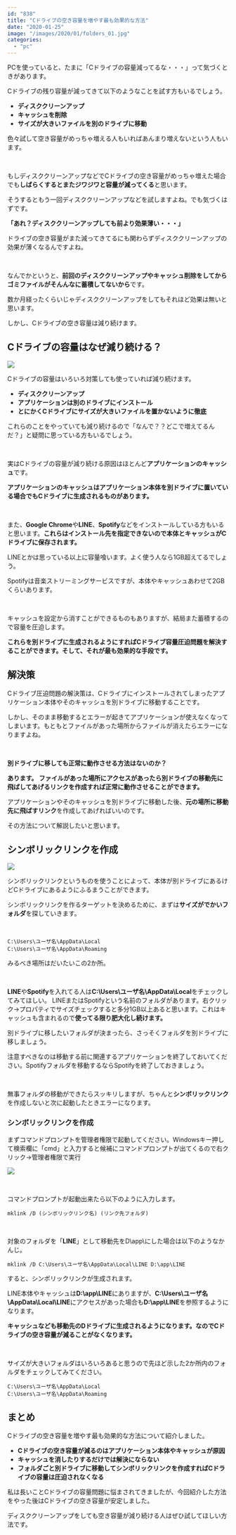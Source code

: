 ```yaml
---
id: "838"
title: "Cドライブの空き容量を増やす最も効果的な方法"
date: "2020-01-25"
image: "/images/2020/01/folders_01.jpg"
categories: 
  - "pc"
---
```


PCを使っていると、たまに「Cドライブの容量減ってるな・・・」って気づくときがあります。

Cドライブの残り容量が減ってきて以下のようなことを試す方もいるでしょう。

- **ディスククリーンアップ**
- **キャッシュを削除**
- **サイズが大きいファイルを別のドライブに移動**

色々試して空き容量がめっちゃ増える人もいればあんまり増えないという人もいます。

 

もしディスククリーンアップなどでCドライブの空き容量がめっちゃ増えた場合でも**しばらくするとまたジワジワと容量が減ってくる**と思います。

そうするともう一回ディスククリーンアップなどを試しますよね。でも気づくはずです。

**「あれ？ディスククリーンアップしても前より効果薄い・・・」**

ドライブの空き容量がまた減ってきてるにも関わらずディスククリーンアップの効果が薄くなるんですよね。

 

なんでかというと、**前回のディスククリーンアップやキャッシュ削除をしてからゴミファイルがそんんなに蓄積してないから**です。

数か月経ったくらいじゃディスククリーンアップをしてもそれほど効果は無いと思います。

しかし、Cドライブの空き容量は減り続けます。

## Cドライブの容量はなぜ減り続ける？

![](/images/2019/12/question-3d.jpg)

Cドライブの容量はいろいろ対策しても使っていれば減り続けます。

- **ディスククリーンアップ**
- **アプリケーションは別のドライブにインストール**
- **とにかくCドライブにサイズが大きいファイルを置かないように徹底**

これらのことをやっていても減り続けるので「なんで？？どこで増えてるんだ？」と疑問に思っている方もいるでしょう。

 

実はCドライブの容量が減り続ける原因はほとんど**アプリケーションのキャッシュ**です。

**アプリケーションのキャッシュはアプリケーション本体を別ドライブに置いている場合でもCドライブに生成されるものがあります。**

 

また、**Google Chrome**や**LINE**、**Spotify**などをインストールしている方もいると思います。**これらはインストール先を指定できないので本体とキャッシュがCドライブに保存されます。**

LINEとかは思っている以上に容量喰います。よく使う人なら1GB超えてるでしょう。

Spotifyは音楽ストリーミングサービスですが、本体やキャッシュあわせて2GBくらいあります。

 

キャッシュを設定から消すことができるものもありますが、結局また蓄積するので容量を圧迫します。

**これらを別ドライブに生成されるようにすればCドライブ容量圧迫問題を解決することができます。そして、それが最も効果的な手段です。**

## 解決策

Cドライブ圧迫問題の解決策は、Cドライブにインストールされてしまったアプリケーション本体やそのキャッシュを別ドライブに移動することです。

しかし、そのまま移動するとエラーが起きてアプリケーションが使えなくなってしまいます。もともとファイルがあった場所からファイルが消えたらエラーになりますよね。

 

**別ドライブに移しても正常に動作させる方法はないのか？**

**あります。 ファイルがあった場所にアクセスがあったら別ドライブの移動先に飛ばしてあげるリンクを作成すれば正常に動作させることができます。**

アプリケーションやそのキャッシュを別ドライブに移動した後、**元の場所に移動先に飛ばすリンク**を作成してあげればいいのです。

その方法について解説したいと思います。

## シンボリックリンクを作成

![](/images/2019/12/link.png)

シンボリックリンクというものを使うことによって、本体が別ドライブにあるけどCドライブにあるようにふるまうことができます。

シンボリックリンクを作るターゲットを決めるために、まずは**サイズがでかいフォルダ**を探していきます。

 

```
C:\Users\ユーザ名\AppData\Local
C:\Users\ユーザ名\AppData\Roaming
```

みるべき場所はだいたいこの2か所。

 

**LINE**や**Spotify**を入れてる人は**C:\\Users\\ユーザ名\\AppData\\Local**をチェックしてみてほしい。 LINEまたはSpotifyという名前のフォルダがあります。右クリック→プロパティでサイズチェックすると多分1GB以上あると思います。これはキャッシュも含まれるので**使ってる限り肥大化し続けます。**

別ドライブに移したいフォルダが決まったら、さっそくフォルダを別ドライブに移しましょう。

注意すべきなのは移動する前に関連するアプリケーションを終了しておいてください。Spotifyフォルダを移動するならSpotifyを終了しておきましょう。

 

無事フォルダの移動ができたらスッキリしますが、ちゃんと**シンボリックリンク**を作成しないと次に起動したときエラーになります。

### シンボリックリンクを作成

まずコマンドプロンプトを管理者権限で起動してください。Windowsキー押して検索欄に「cmd」と入力すると候補にコマンドプロンプトが出てくるので右クリック→管理者権限で実行

![](/images/2020/01/run-cmd-with-pm.png)

 

コマンドプロンプトが起動出来たら以下のように入力します。

```
mklink /D (シンボリックリンク名) (リンク先フォルダ)
```

 

対象のフォルダを「**LINE**」として移動先をD\\app\\にした場合は以下のようなかんじ。

```
mklink /D C:\Users\ユーザ名\AppData\Local\LINE D:\app\LINE

```

すると、シンボリックリンクが生成されます。

LINE本体やキャッシュは**D:\\app\\LINE**にありますが、**C:\\Users\\ユーザ名\\AppData\\Local\\LINE**にアクセスがあった場合も**D:\\app\\LINE**を参照するようになります。

**キャッシュなども移動先のDドライブに生成されるようになります。なのでCドライブの空き容量が減ることがなくなります。**

 

サイズが大きいフォルダはいろいろあると思うので先ほど示した2か所内のフォルダをチェックしてみてください。

```
C:\Users\ユーザ名\AppData\Local 
C:\Users\ユーザ名\AppData\Roaming
```

## まとめ

Cドライブの空き容量を増やす最も効果的な方法について紹介しました。

- **Cドライブの空き容量が減るのはアプリケーション本体やキャッシュが原因**
- **キャッシュを消したりするだけでは解決にならない**
- **フォルダごと別ドライブに移動してシンボリックリンクを作成すればCドライブの容量は圧迫されなくなる**

私は長いことCドライブの容量問題に悩まされてきましたが、今回紹介した方法をやった後はCドライブの空き容量が安定しました。

ディスククリーンアップをしても空き容量が減り続ける人はぜひ試してほしい方法です。
